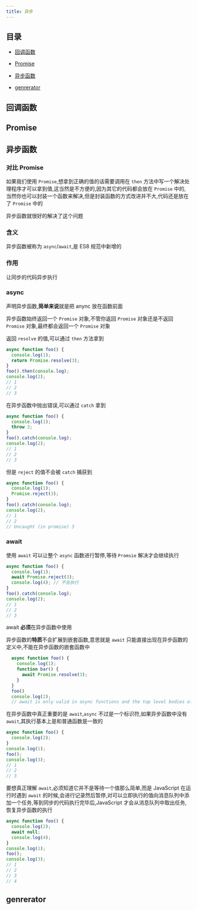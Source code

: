 ```yaml
---
title: 异步
---
```


## 目录

- [回调函数](#回调函数)

- [Promise](#Promise)

- [异步函数](#异步函数)

- [genrerator](#genrerator)

## 回调函数

## Promise

## 异步函数

### 对比 Promise

如果我们使用 `Promise`,想拿到正确的值的话需要调用在 `then` 方法中写一个解决处理程序才可以拿到值,这当然是不方便的,因为其它的代码都会放在 `Promise` 中的,当然你也可以封装一个函数来解决,但是封装函数的方式改进并不大,代码还是放在了 `Promise` 中的

异步函数就很好的解决了这个问题

### 含义

异步函数被称为 `async`/`await`,是 ES8 规范中新增的

### 作用

让同步的代码异步执行

### async

声明异步函数,**简单来说**就是把 anync 放在函数前面

异步函数始终返回一个 `Promise` 对象,不管你返回 `Promise` 对象还是不返回 `Promise` 对象,最终都会返回一个 `Promise` 对象

返回 `resolve` 的值,可以通过 `then` 方法拿到

```js
async function foo() {
  console.log(1);
  return Promise.resolve(3);
}
foo().then(console.log);
console.log(2);
// 1
// 2
// 3
```

在异步函数中抛出错误,可以通过 `catch` 拿到

```js
async function foo() {
  console.log(1);
  throw 3;
}
foo().catch(console.log);
console.log(2);
// 1
// 2
// 3
```

但是 `reject` 的值不会被 `catch` 捕获到

```js
async function foo() {
  console.log(1);
  Promise.reject(3);
}
foo().catch(console.log);
console.log(2);
// 1
// 2
// Uncaught (in promise) 3
```

### await

使用 `await` 可以让整个 `async` 函数进行暂停,等待 `Promsie` 解决才会继续执行

```js
async function foo() {
  console.log(1);
  await Promise.reject(3);
  console.log(4); // 不会执行
}
foo().catch(console.log);
console.log(2);
// 1
// 2
// 3
```

await **必须**在异步函数中使用

异步函数的**特质**不会扩展到嵌套函数,意思就是 `await` 只能直接出现在异步函数的定义中,不能在异步函数的嵌套函数中

```js
  async function foo() {
    console.log(1);
    function bar() {
      await Promise.resolve(3);
    }
  }
  foo()
  console.log(2);
  // await is only valid in async functions and the top level bodies of modules
```

在异步函数中真正重要的是 `await`,`async` 不过是一个标识符,如果异步函数中没有 `await`,其执行基本上是和普通函数是一致的

```js
async function foo() {
  console.log(2);
}
console.log(1);
foo();
console.log(3);
// 1
// 2
// 3
```

要想真正理解 `await`,必须知道它并不是等待一个值那么简单,而是 JavaScript 在运行时遇到 `await` 的时候,会进行记录然后暂停,对可以立即执行的值向消息队列中添加一个任务,等到同步的代码执行完毕后,JavaScript 才会从消息队列中取出任务,恢复异步函数的执行

```js
async function foo() {
  console.log(2);
  await null;
  console.log(4);
}
console.log(1);
foo();
console.log(3);
// 1
// 2
// 3
// 4
```

## genrerator
